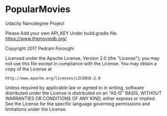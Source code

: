 # PopularMovies
Udacity Nanodegree Project

Please Add your own API_KEY Under build.gradle file. https://www.themoviedb.org/






















Copyright 2017 Pedram Foroughi

Licensed under the Apache License, Version 2.0 (the "License");
you may not use this file except in compliance with the License.
You may obtain a copy of the License at

    http://www.apache.org/licenses/LICENSE-2.0

Unless required by applicable law or agreed to in writing, software
distributed under the License is distributed on an "AS IS" BASIS,
WITHOUT WARRANTIES OR CONDITIONS OF ANY KIND, either express or implied.
See the License for the specific language governing permissions and
limitations under the License.
